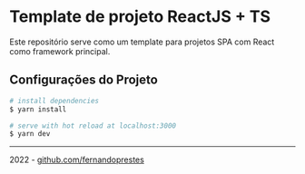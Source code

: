 # Template de projeto ReactJS + TS

Este repositório serve como um template para projetos SPA com React como framework principal.

## Configurações do Projeto

```bash
# install dependencies
$ yarn install

# serve with hot reload at localhost:3000
$ yarn dev

```

---

2022 - [github.com/fernandoprestes](https://github.com/fernandoprestes)
